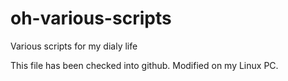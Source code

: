# oh-various-scripts
Various scripts for my dialy life

This file has been checked into github. Modified on my Linux PC.
